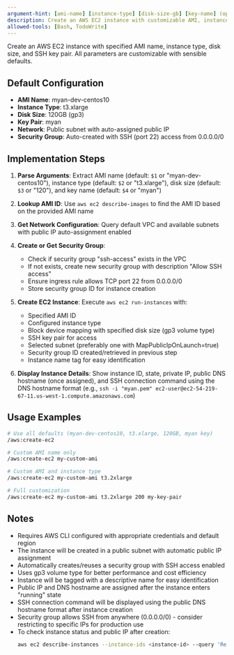 ```yaml
---
argument-hint: [ami-name] [instance-type] [disk-size-gb] [key-name] (optional arguments)
description: Create an AWS EC2 instance with customizable AMI, instance type, disk size, and key pair
allowed-tools: [Bash, TodoWrite]
---
```


Create an AWS EC2 instance with specified AMI name, instance type, disk size, and SSH key pair. All parameters are customizable with sensible defaults.

## Default Configuration
- **AMI Name**: myan-dev-centos10
- **Instance Type**: t3.xlarge
- **Disk Size**: 120GB (gp3)
- **Key Pair**: myan
- **Network**: Public subnet with auto-assigned public IP
- **Security Group**: Auto-created with SSH (port 22) access from 0.0.0.0/0

## Implementation Steps

1. **Parse Arguments**: Extract AMI name (default: `$1` or "myan-dev-centos10"), instance type (default: `$2` or "t3.xlarge"), disk size (default: `$3` or "120"), and key name (default: `$4` or "myan")

2. **Lookup AMI ID**: Use `aws ec2 describe-images` to find the AMI ID based on the provided AMI name

3. **Get Network Configuration**: Query default VPC and available subnets with public IP auto-assignment enabled

4. **Create or Get Security Group**:
   - Check if security group "ssh-access" exists in the VPC
   - If not exists, create new security group with description "Allow SSH access"
   - Ensure ingress rule allows TCP port 22 from 0.0.0.0/0
   - Store security group ID for instance creation

5. **Create EC2 Instance**: Execute `aws ec2 run-instances` with:
   - Specified AMI ID
   - Configured instance type
   - Block device mapping with specified disk size (gp3 volume type)
   - SSH key pair for access
   - Selected subnet (preferably one with MapPublicIpOnLaunch=true)
   - Security group ID created/retrieved in previous step
   - Instance name tag for easy identification

6. **Display Instance Details**: Show instance ID, state, private IP, public DNS hostname (once assigned), and SSH connection command using the DNS hostname format (e.g., `ssh -i "myan.pem" ec2-user@ec2-54-219-67-11.us-west-1.compute.amazonaws.com`)

## Usage Examples

```bash
# Use all defaults (myan-dev-centos10, t3.xlarge, 120GB, myan key)
/aws:create-ec2

# Custom AMI name only
/aws:create-ec2 my-custom-ami

# Custom AMI and instance type
/aws:create-ec2 my-custom-ami t3.2xlarge

# Full customization
/aws:create-ec2 my-custom-ami t3.2xlarge 200 my-key-pair
```

## Notes
- Requires AWS CLI configured with appropriate credentials and default region
- The instance will be created in a public subnet with automatic public IP assignment
- Automatically creates/reuses a security group with SSH access enabled
- Uses gp3 volume type for better performance and cost efficiency
- Instance will be tagged with a descriptive name for easy identification
- Public IP and DNS hostname are assigned after the instance enters "running" state
- SSH connection command will be displayed using the public DNS hostname format after instance creation
- Security group allows SSH from anywhere (0.0.0.0/0) - consider restricting to specific IPs for production use
- To check instance status and public IP after creation:
  ```bash
  aws ec2 describe-instances --instance-ids <instance-id> --query 'Reservations[0].Instances[0].[State.Name,PublicIpAddress]' --output table
  ```
